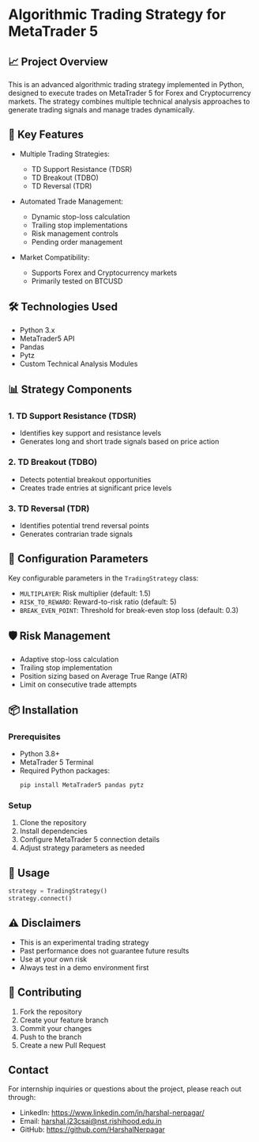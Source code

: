 # Algorithmic Trading Strategy for MetaTrader 5

## 📈 Project Overview

This is an advanced algorithmic trading strategy implemented in Python, designed to execute trades on MetaTrader 5 for Forex and Cryptocurrency markets. The strategy combines multiple technical analysis approaches to generate trading signals and manage trades dynamically.

## 🚀 Key Features

- Multiple Trading Strategies:
  - TD Support Resistance (TDSR)
  - TD Breakout (TDBO)
  - TD Reversal (TDR)

- Automated Trade Management:
  - Dynamic stop-loss calculation
  - Trailing stop implementations
  - Risk management controls
  - Pending order management

- Market Compatibility:
  - Supports Forex and Cryptocurrency markets
  - Primarily tested on BTCUSD

## 🛠 Technologies Used

- Python 3.x
- MetaTrader5 API
- Pandas
- Pytz
- Custom Technical Analysis Modules

## 📊 Strategy Components

### 1. TD Support Resistance (TDSR)
- Identifies key support and resistance levels
- Generates long and short trade signals based on price action

### 2. TD Breakout (TDBO)
- Detects potential breakout opportunities
- Creates trade entries at significant price levels

### 3. TD Reversal (TDR)
- Identifies potential trend reversal points
- Generates contrarian trade signals

## 🔧 Configuration Parameters

Key configurable parameters in the `TradingStrategy` class:

- `MULTIPLAYER`: Risk multiplier (default: 1.5)
- `RISK_TO_REWARD`: Reward-to-risk ratio (default: 5)
- `BREAK_EVEN_POINT`: Threshold for break-even stop loss (default: 0.3)

## 🛡️ Risk Management

- Adaptive stop-loss calculation
- Trailing stop implementation
- Position sizing based on Average True Range (ATR)
- Limit on consecutive trade attempts

## 📦 Installation

### Prerequisites
- Python 3.8+
- MetaTrader 5 Terminal
- Required Python packages:
  ```bash
  pip install MetaTrader5 pandas pytz
  ```

### Setup
1. Clone the repository
2. Install dependencies
3. Configure MetaTrader 5 connection details
4. Adjust strategy parameters as needed

## 🚦 Usage

```python
strategy = TradingStrategy()
strategy.connect()
```

## ⚠️ Disclaimers

- This is an experimental trading strategy
- Past performance does not guarantee future results
- Use at your own risk
- Always test in a demo environment first

## 🤝 Contributing

1. Fork the repository
2. Create your feature branch
3. Commit your changes
4. Push to the branch
5. Create a new Pull Request


## Contact
For internship inquiries or questions about the project, please reach out through:
- LinkedIn: https://www.linkedin.com/in/harshal-nerpagar/
- Email: harshal.j23csai@nst.rishihood.edu.in
- GitHub: https://github.com/HarshalNerpagar
